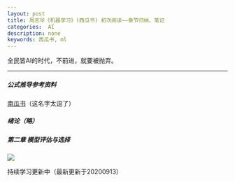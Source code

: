 ```yaml
---
layout: post
title: 周志华《机器学习》(西瓜书) 初次阅读——章节归纳、笔记
categories:  AI
description: none
keywords: 西瓜书, ml
---
```


全民皆AI的时代，不前进，就要被抛弃。

------
##### 公式推导参考资料

[南瓜书](https://datawhalechina.github.io/pumpkin-book/#/)（这名字太逗了）

##### 绪论（略）

##### 第二章 模型评估与选择

![](https://keenster-1300019754.cos.ap-shanghai-fsi.myqcloud.com/20200913153343.png)

持续学习更新中（最新更新于20200913）